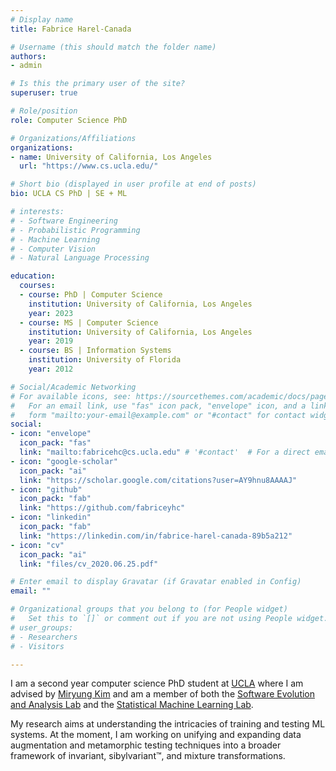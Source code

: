 ```yaml
---
# Display name
title: Fabrice Harel-Canada

# Username (this should match the folder name)
authors:
- admin

# Is this the primary user of the site?
superuser: true

# Role/position
role: Computer Science PhD

# Organizations/Affiliations
organizations:
- name: University of California, Los Angeles
  url: "https://www.cs.ucla.edu/"

# Short bio (displayed in user profile at end of posts)
bio: UCLA CS PhD | SE + ML

# interests:
# - Software Engineering
# - Probabilistic Programming
# - Machine Learning
# - Computer Vision
# - Natural Language Processing

education:
  courses:
  - course: PhD | Computer Science
    institution: University of California, Los Angeles
    year: 2023
  - course: MS | Computer Science
    institution: University of California, Los Angeles
    year: 2019
  - course: BS | Information Systems
    institution: University of Florida
    year: 2012

# Social/Academic Networking
# For available icons, see: https://sourcethemes.com/academic/docs/page-builder/#icons
#   For an email link, use "fas" icon pack, "envelope" icon, and a link in the
#   form "mailto:your-email@example.com" or "#contact" for contact widget.
social:
- icon: "envelope"
  icon_pack: "fas"
  link: "mailto:fabricehc@cs.ucla.edu" # '#contact'  # For a direct email link, use "mailto:test@example.org".
- icon: "google-scholar"
  icon_pack: "ai"
  link: "https://scholar.google.com/citations?user=AY9hnu8AAAAJ"
- icon: "github"
  icon_pack: "fab"
  link: "https://github.com/fabriceyhc"
- icon: "linkedin"
  icon_pack: "fab"
  link: "https://linkedin.com/in/fabrice-harel-canada-89b5a212"
- icon: "cv"
  icon_pack: "ai"
  link: "files/cv_2020.06.25.pdf"

# Enter email to display Gravatar (if Gravatar enabled in Config)
email: ""

# Organizational groups that you belong to (for People widget)
#   Set this to `[]` or comment out if you are not using People widget.
# user_groups: 
# - Researchers
# - Visitors

---
```


I am a second year computer science PhD student at [UCLA](https://www.cs.ucla.edu/) 
where I am advised by [Miryung Kim](http://web.cs.ucla.edu/~miryung/) and am a member 
of both the [Software Evolution and Analysis Lab](http://web.cs.ucla.edu/~miryung/research.html) 
and the [Statistical Machine Learning Lab](https://www.uclaml.org/).

My research aims at understanding the intricacies of training and testing ML systems. 
At the moment, I am working on unifying and expanding data augmentation and metamorphic 
testing techniques into a broader framework of invariant, sibylvariant&trade;, and mixture transformations. 
